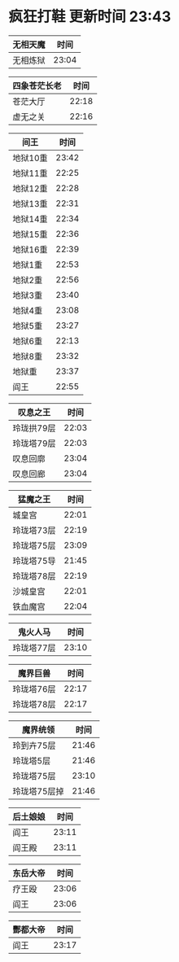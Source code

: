 # 疯狂打鞋 更新时间 23:43

| 无相天魔   | 时间    |
|--------|-------|
| 无相炼狱 | 23:04 |

| 四象苍茫长老   | 时间    |
|--------|-------|
| 苍茫大厅 | 22:18 |
| 虚无之关 | 22:16 |

| 间王   | 时间    |
|--------|-------|
| 地狱10重 | 23:42 |
| 地狱11重 | 22:25 |
| 地狱12重 | 22:28 |
| 地狱13重 | 22:31 |
| 地狱14重 | 22:34 |
| 地狱15重 | 22:36 |
| 地狱16重 | 22:39 |
| 地狱1重 | 22:53 |
| 地狱2重 | 22:56 |
| 地狱3重 | 23:40 |
| 地狱4重 | 23:08 |
| 地狱5重 | 23:27 |
| 地狱6重 | 22:13 |
| 地狱8重 | 23:32 |
| 地狱重 | 23:37 |
| 阎王 | 22:55 |

| 叹息之王   | 时间    |
|--------|-------|
| 玲珑拱79层 | 22:03 |
| 玲珑塔79层 | 22:03 |
| 叹息回廓 | 23:04 |
| 叹息回廊 | 23:04 |

| 猛魔之王   | 时间    |
|--------|-------|
| 城皇宫 | 22:01 |
| 玲珑塔73层 | 22:19 |
| 玲珑塔75层 | 23:09 |
| 玲珑塔75导 | 21:45 |
| 玲珑塔78层 | 22:19 |
| 沙城皇宫 | 22:01 |
| 铁血魔宫 | 22:04 |

| 鬼火人马   | 时间    |
|--------|-------|
| 玲珑塔77层 | 23:10 |

| 魔界巨兽   | 时间    |
|--------|-------|
| 玲珑塔76层 | 22:17 |
| 玲珑塔78层 | 22:17 |

| 魔界统领   | 时间    |
|--------|-------|
| 玲到卉75层 | 21:46 |
| 玲珑塔5层 | 21:46 |
| 玲珑塔75层 | 23:10 |
| 玲珑塔75层掉 | 21:46 |

| 后土娘娘   | 时间    |
|--------|-------|
| 阎王 | 23:11 |
| 阎王殿 | 23:11 |

| 东岳大帝   | 时间    |
|--------|-------|
| 疗王殴 | 23:06 |
| 阎王 | 23:06 |

| 酆都大帝   | 时间    |
|--------|-------|
| 阎王 | 23:17 |